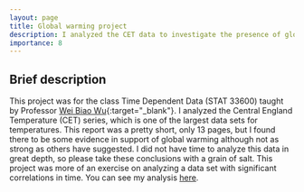 ```yaml
---
layout: page
title: Global warming project
description: I analyzed the CET data to investigate the presence of global warming.
importance: 8
---
```


## Brief description

This project was for the class Time Dependent Data (STAT 33600) taught by Professor [Wei Biao Wu](https://www.stat.uchicago.edu/~wbwu/){:target="\_blank"}. I analyzed the Central England Temperature (CET) series, which is one of the largest data sets for temperatures. This report was a pretty short, only 13 pages, but I found there to be some evidence in support of global warming although not as strong as others have suggested. I did not have time to analyze this data in great depth, so please take these conclusions with a grain of salt. This project was more of an exercise on analyzing a data set with significant correlations in time. You can see my analysis <a href= "{{ '/assets/pdf/191203_globalwarming-project.pdf' | relative_url }}">here</a>. 